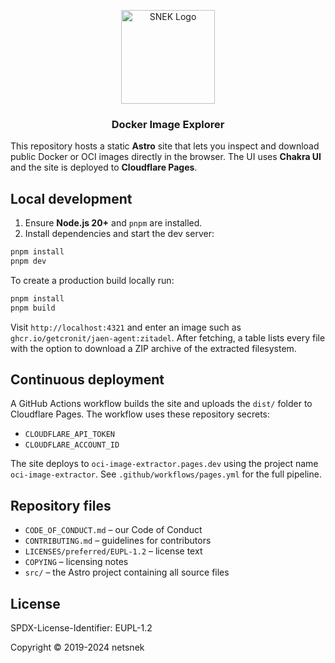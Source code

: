 <p align="center">
  <a href="https://netsnek.com/" target="_blank" rel="noopener noreferrer">
    <img src="https://avatars.githubusercontent.com/u/148873257?s=400&u=db7fa77c9a2a16eec51871024811abd21f734787&v=4" alt="SNEK Logo" height="150">
  </a>
</p>

<h3 align="center">Docker Image Explorer</h3>

This repository hosts a static **Astro** site that lets you inspect and
download public Docker or OCI images directly in the browser. The UI uses
**Chakra UI** and the site is deployed to **Cloudflare Pages**.

## Local development

1. Ensure **Node.js 20+** and `pnpm` are installed.
2. Install dependencies and start the dev server:

```bash
pnpm install
pnpm dev
```

To create a production build locally run:

```bash
pnpm install
pnpm build
```

Visit `http://localhost:4321` and enter an image such as
`ghcr.io/getcronit/jaen-agent:zitadel`. After fetching, a table lists every file
with the option to download a ZIP archive of the extracted filesystem.

## Continuous deployment

A GitHub Actions workflow builds the site and uploads the `dist/` folder to
Cloudflare Pages. The workflow uses these repository secrets:

- `CLOUDFLARE_API_TOKEN`
- `CLOUDFLARE_ACCOUNT_ID`

The site deploys to `oci-image-extractor.pages.dev` using the project name
`oci-image-extractor`. See `.github/workflows/pages.yml` for the full
pipeline.

## Repository files

- `CODE_OF_CONDUCT.md` – our Code of Conduct
- `CONTRIBUTING.md` – guidelines for contributors
- `LICENSES/preferred/EUPL-1.2` – license text
- `COPYING` – licensing notes
- `src/` – the Astro project containing all source files

## License

SPDX-License-Identifier: EUPL-1.2

Copyright © 2019-2024 netsnek
